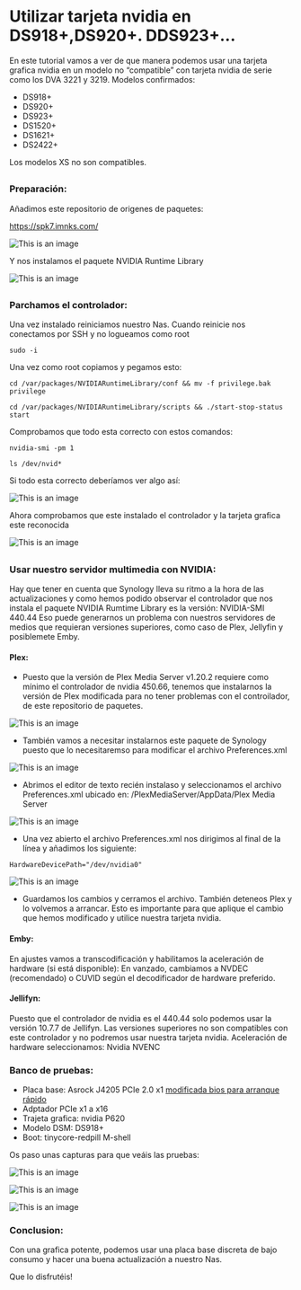 # Utilizar tarjeta nvidia en DS918+,DS920+. DDS923+...

En este tutorial vamos a ver de que manera podemos usar una tarjeta grafica nvidia en un modelo no “compatible” con tarjeta nvidia de serie como los DVA 3221 y 3219.
Modelos confirmados:
-	DS918+
-	DS920+
-	DS923+
-	DS1520+
-	DS1621+
-	DS2422+

Los modelos XS no son compatibles.

##
### Preparación:

Añadimos este repositorio de origenes de paquetes:

https://spk7.imnks.com/


![This is an image](imagenes/nvidia1.png)


Y nos instalamos el paquete NVIDIA Runtime Library

![This is an image](imagenes/nvidia2.png)

##
### Parchamos el controlador:

Una vez instalado reiniciamos nuestro Nas. Cuando reinicie nos conectamos por SSH y no logueamos como root

```
sudo -i
```
Una vez como root copiamos y pegamos esto:
```
cd /var/packages/NVIDIARuntimeLibrary/conf && mv -f privilege.bak privilege
```

```
cd /var/packages/NVIDIARuntimeLibrary/scripts && ./start-stop-status start
```

Comprobamos que todo esta correcto con estos comandos:

```
nvidia-smi -pm 1
```

```
ls /dev/nvid*
```
Si todo esta correcto deberíamos ver algo así:

![This is an image](imagenes/nvidia3.png)

Ahora comprobamos que este instalado el controlador y la tarjeta grafica este reconocida

![This is an image](imagenes/nvidia4.png)


##


### Usar nuestro servidor multimedia con NVIDIA:

Hay que tener en cuenta que Synology lleva su ritmo a la hora de las actualizaciones y como hemos podido observar el controlador que nos instala el paquete NVIDIA Rumtime Library es la versión: NVIDIA-SMI 440.44
Eso puede generarnos un problema con nuestros servidores de medios que requieran versiones superiores, como caso de Plex, Jellyfin y posiblemete Emby.


#### Plex:

- Puesto que la versión de Plex Media Server v1.20.2 requiere como mínimo el controlador de nvidia 450.66, tenemos que instalarnos la versión de Plex modificada para no tener problemas con el controilador, de este repositorio de paquetes.

![This is an image](imagenes/nvidia5.png)


- También vamos a necesitar instalarnos este paquete de Synology puesto que lo necesitaremso para modificar el archivo Preferences.xml


![This is an image](imagenes/nvidia6.png)


- Abrimos el editor de texto recién instalaso y seleccionamos el archivo Preferences.xml ubicado en: /PlexMediaServer/AppData/Plex Media Server


![This is an image](imagenes/nvidia7.png)


- Una vez abierto el archivo Preferences.xml nos dirigimos al final de la línea y añadimos los siguiente:

```
HardwareDevicePath="/dev/nvidia0"
```


![This is an image](imagenes/nvidia8.png)


- Guardamos los cambios y cerramos el archivo. También deteneos Plex y lo volvemos a arrancar. Esto es importante para que aplique el cambio que hemos modificado y utilice nuestra tarjeta nvidia.


#### Emby:


En ajustes vamos a transcodificación y habilitamos la aceleración de hardware (si está disponible): 
En vanzado, cambiamos a NVDEC (recomendado) o CUVID según el decodificador de hardware preferido.


#### Jellifyn:


Puesto que el controlador de nvidia es el 440.44 solo podemos usar la versión 10.7.7 de Jellifyn. Las versiones superiores no son compatibles con este controlador y no podremos usar nuestra tarjeta nvidia.
Aceleración de hardware seleccionamos: Nvidia NVENC


### Banco de pruebas:


- Placa base: Asrock J4205  PCIe 2.0 x1
[modificada bios para arranque rápido]( https://xpenology.com/forum/topic/63876-j3455-xpenology-slow-boot-solution/page/2/)
- Adptador PCIe x1 a x16
- Trajeta grafica: nvidia P620
- Modelo DSM: DS918+
- Boot: tinycore-redpill M-shell 

Os paso unas capturas para que veáis las pruebas:


![This is an image](imagenes/nvidia9.png)



![This is an image](imagenes/nvidia10.png)



![This is an image](imagenes/nvidia11.png)


### Conclusion:

Con una grafica potente, podemos usar una placa base discreta de bajo consumo y hacer una buena actualización a nuestro Nas. 

Que lo disfrutéis!

